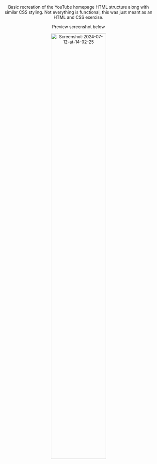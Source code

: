 <p align="center">Basic recreation of the YouTube homepage HTML structure along with similar CSS styling. Not everything is functional, this was just meant as an HTML and CSS exercise.</p>
<p align="center">Preview screenshot below</p>

<p align="center">
  <img src="https://i.ibb.co/jJ37DHr/Screenshot-2024-07-12-at-14-02-25.png" alt="Screenshot-2024-07-12-at-14-02-25" border="0" width=60%>
</p>
